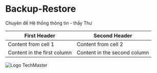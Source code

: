 # Backup-Restore
Chuyên đề Hệ thống thông tin - thầy Thư

First Header | Second Header
------------ | -------------
Content from cell 1 | Content from cell 2
Content in the first column | Content in the second column


 ![Logo TechMaster](https://www.facebook.com/messenger_media?thread_id=100009167024152&attachment_id=1124841237945466&message_id=mid.%24cAAAAAaIkr-99OG2kAl3ByhU_wRSw)

